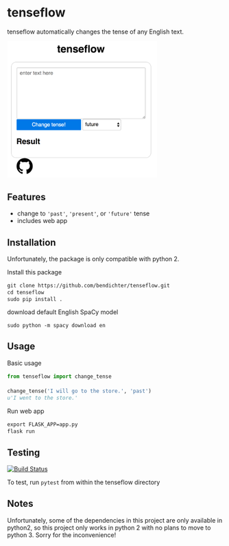 # tenseflow
tenseflow automatically changes the tense of any English text.

<img src="static/screenshot.png" width="350">

## Features
- change to `'past'`, `'present'`, or `'future'` tense
- includes web app


## Installation

Unfortunately, the package is only compatible with python 2.

Install this package
```
git clone https://github.com/bendichter/tenseflow.git
cd tenseflow
sudo pip install .
```
download default English SpaCy model
```
sudo python -m spacy download en
```

## Usage
Basic usage
```python
from tenseflow import change_tense

change_tense('I will go to the store.', 'past')
u'I went to the store.'
```

Run web app
```
export FLASK_APP=app.py
flask run
```

## Testing
[![Build Status](https://travis-ci.org/bendichter/tenseflow.png?branch=master)](https://travis-ci.org/bendichter/tenseflow)

To test, run `pytest` from within the tenseflow directory

## Notes
Unfortunately, some of the dependencies in this project are only available in python2, so this project only works in python 2 with no plans to move to python 3. Sorry for the inconvenience!
